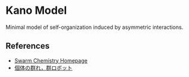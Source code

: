 # Kano Model
Minimal model of self-organization induced by asymmetric interactions.

## References
- [Swarm Chemistry Homepage](http://bingweb.binghamton.edu/~sayama/SwarmChemistry/)
- [個体の群れ，群ロボット](http://www.cmplx.riec.tohoku.ac.jp/jp/projects/project/swarm_oscillators/)
